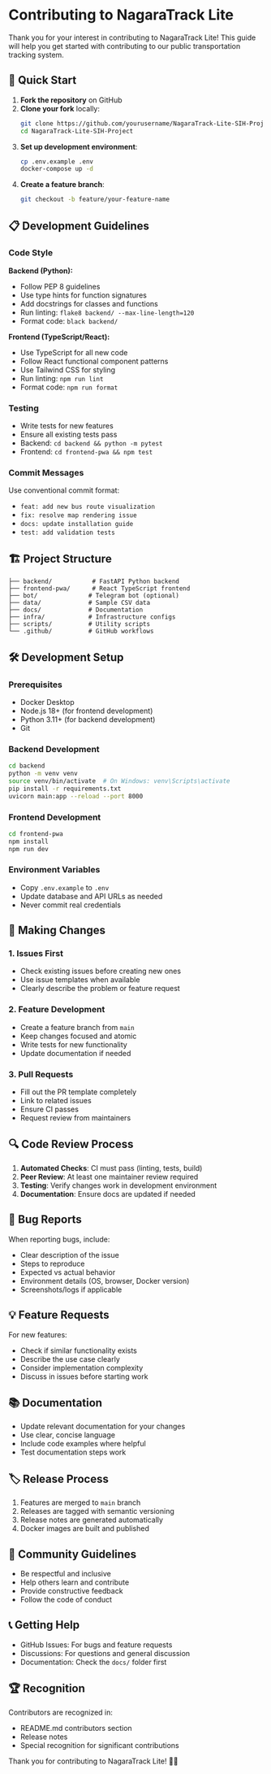 # Contributing to NagaraTrack Lite

Thank you for your interest in contributing to NagaraTrack Lite! This guide will help you get started with contributing to our public transportation tracking system.

## 🚀 Quick Start

1. **Fork the repository** on GitHub
2. **Clone your fork** locally:
   ```bash
   git clone https://github.com/yourusername/NagaraTrack-Lite-SIH-Project.git
   cd NagaraTrack-Lite-SIH-Project
   ```
3. **Set up development environment**:
   ```bash
   cp .env.example .env
   docker-compose up -d
   ```
4. **Create a feature branch**:
   ```bash
   git checkout -b feature/your-feature-name
   ```

## 📋 Development Guidelines

### Code Style

**Backend (Python):**
- Follow PEP 8 guidelines
- Use type hints for function signatures
- Add docstrings for classes and functions
- Run linting: `flake8 backend/ --max-line-length=120`
- Format code: `black backend/`

**Frontend (TypeScript/React):**
- Use TypeScript for all new code
- Follow React functional component patterns
- Use Tailwind CSS for styling
- Run linting: `npm run lint`
- Format code: `npm run format`

### Testing

- Write tests for new features
- Ensure all existing tests pass
- Backend: `cd backend && python -m pytest`
- Frontend: `cd frontend-pwa && npm test`

### Commit Messages

Use conventional commit format:
- `feat: add new bus route visualization`
- `fix: resolve map rendering issue`
- `docs: update installation guide`
- `test: add validation tests`

## 🏗️ Project Structure

```
├── backend/           # FastAPI Python backend
├── frontend-pwa/      # React TypeScript frontend
├── bot/              # Telegram bot (optional)
├── data/             # Sample CSV data
├── docs/             # Documentation
├── infra/            # Infrastructure configs
├── scripts/          # Utility scripts
└── .github/          # GitHub workflows
```

## 🛠️ Development Setup

### Prerequisites
- Docker Desktop
- Node.js 18+ (for frontend development)
- Python 3.11+ (for backend development)
- Git

### Backend Development
```bash
cd backend
python -m venv venv
source venv/bin/activate  # On Windows: venv\Scripts\activate
pip install -r requirements.txt
uvicorn main:app --reload --port 8000
```

### Frontend Development
```bash
cd frontend-pwa
npm install
npm run dev
```

### Environment Variables
- Copy `.env.example` to `.env`
- Update database and API URLs as needed
- Never commit real credentials

## 📝 Making Changes

### 1. Issues First
- Check existing issues before creating new ones
- Use issue templates when available
- Clearly describe the problem or feature request

### 2. Feature Development
- Create a feature branch from `main`
- Keep changes focused and atomic
- Write tests for new functionality
- Update documentation if needed

### 3. Pull Requests
- Fill out the PR template completely
- Link to related issues
- Ensure CI passes
- Request review from maintainers

## 🔍 Code Review Process

1. **Automated Checks**: CI must pass (linting, tests, build)
2. **Peer Review**: At least one maintainer review required
3. **Testing**: Verify changes work in development environment
4. **Documentation**: Ensure docs are updated if needed

## 🐛 Bug Reports

When reporting bugs, include:
- Clear description of the issue
- Steps to reproduce
- Expected vs actual behavior
- Environment details (OS, browser, Docker version)
- Screenshots/logs if applicable

## 💡 Feature Requests

For new features:
- Check if similar functionality exists
- Describe the use case clearly
- Consider implementation complexity
- Discuss in issues before starting work

## 📚 Documentation

- Update relevant documentation for your changes
- Use clear, concise language
- Include code examples where helpful
- Test documentation steps work

## 🏷️ Release Process

1. Features are merged to `main` branch
2. Releases are tagged with semantic versioning
3. Release notes are generated automatically
4. Docker images are built and published

## 🤝 Community Guidelines

- Be respectful and inclusive
- Help others learn and contribute
- Provide constructive feedback
- Follow the code of conduct

## 📞 Getting Help

- GitHub Issues: For bugs and feature requests
- Discussions: For questions and general discussion
- Documentation: Check the `docs/` folder first

## 🏆 Recognition

Contributors are recognized in:
- README.md contributors section
- Release notes
- Special recognition for significant contributions

Thank you for contributing to NagaraTrack Lite! 🚌💨